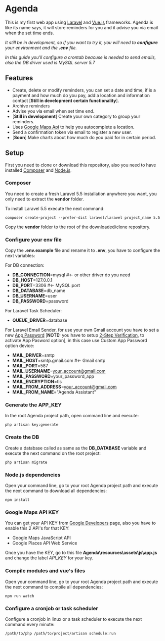 # Agenda

This is my first web app using [Laravel](http://laravel.com/) and [Vue.js](https://vuejs.org/) frameworks.
Agenda is like its name says, it will store reminders for you and it advise you via email when the set time ends.

*It still be in development, so if you want to try it, you will need to **configure** your environment and the **.env** file.*

*In this guide you'll configure a crontab beacuse is needed to send emails, also the DB driver used is MySQL server 5.7*

## Features

- Create, delete or modify reminders, you can set a date and time, if is a payment and how much do you pay, add a location and information contact [**Still in development certain functionality**].
- Archive reminders
- Advise you via email when set time end.
- [**Still in development**] Create your own category to group your reminders.
- Uses [Google Maps Api](https://developers.google.com/maps/web/) to help you autocomplete a location.
- Send a confirmation token via email to register a new user.
- [**Soon**] Make charts about how much do you paid for in certain period.

## Setup

First you need to clone or download this repository, also you need to have installed [Composer](https://getcomposer.org/) and [Node.js](https://nodejs.org/en/).

### Composer

You need to create a fresh Laravel 5.5 installation anywhere you want, you only need to extract the **vendor** folder.

To install Laravel 5.5 execute the next command:

    composer create-project --prefer-dist laravel/laravel project_name 5.5

Copy the **vendor** folder to the root of the downloaded/clone repository.

### Configure your env file

Copy the **.env.example** file and rename it to **.env**, you have to configure the next variables:

For DB connection:

- **DB_CONNECTION**=mysql #<- or other driver do you need
- **DB_HOST**=127.0.0.1
- **DB_PORT**=3306 #<- MySQL port
- **DB_DATABASE**=db_name
- **DB_USERNAME**=user
- **DB_PASSWORD**=password

For Laravel Task Scheduler:

- **QUEUE_DRIVER**=database

For Laravel Email Sender, for use your own Gmail account you have to set a new [App Password](https://support.google.com/mail/answer/185833?hl=en) [**NOTE:** you have to setup [2-Step Verification](https://www.google.com/landing/2step/), to activate App Pasword option], in this case use Custom App Password option device:

- **MAIL_DRIVER**=smtp
- **MAIL_HOST**=smtp.gmail.com #<- Gmail smtp
- **MAIL_PORT**=587
- **MAIL_USERNAME**=your_account@gmail.com
- **MAIL_PASSWORD**=your_password_app
- **MAIL_ENCRYPTION**=tls
- **MAIL_FROM_ADDRESS**=your_account@gmail.com
- **MAIL_FROM_NAME**="Agenda Assistant"

### Generate the APP_KEY

In the root Agenda project path, open command line and execute:

    php artisan key:generate

### Create the DB

Create a database called as same as the **DB_DATABASE** variable and execute the next command on the root project:

    php artisan migrate

### Node.js dependencies

Open your command line, go to your root Agenda project path and execute the next command to download all dependencies:

    npm install

### Google Maps API KEY

You can get your API KEY from [Google Developers](https://developers.google.com/maps/web/) page, also you have to enable this 2 API's for that KEY:

- Google Maps JavaScript API
- Google Places API Web Service

Once you have the KEY, go to this file **Agenda\resources\assets\js\app.js** and change the label *API_KEY* for your key.

### Compile modules and vue's files

Open your command line, go to your root Agenda project path and execute the next command to compile all dependencies:

    npm run watch


### Configure a cronjob or task scheduler

Configure a cronjob in linux or a task scheduler to execute the next command every minute:

    /path/to/php /path/to/project/artisan schedule:run
